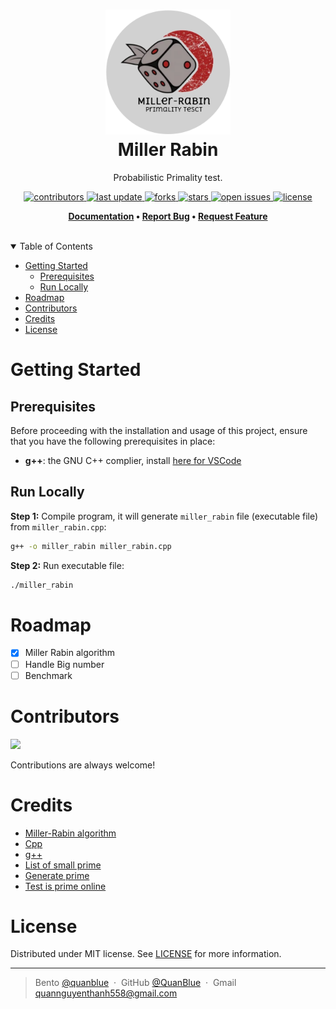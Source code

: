 <h1 align="center">
  <img src="assets/miller-rabin-logo.png" alt="icon" width="200"></img>
  <br>
  <b>Miller Rabin</b>
</h1>

<p align="center">Probabilistic Primality test.</p>

<!-- Badges -->
<p align="center">
  <a href="https://github.com/QuanBlue/miller-rabin/graphs/contributors">
    <img src="https://img.shields.io/github/contributors/QuanBlue/miller-rabin" alt="contributors" />
  </a>
  <a href="">
    <img src="https://img.shields.io/github/last-commit/QuanBlue/miller-rabin" alt="last update" />
  </a>
  <a href="https://github.com/QuanBlue/miller-rabin/network/members">
    <img src="https://img.shields.io/github/forks/QuanBlue/miller-rabin" alt="forks" />
  </a>
  <a href="https://github.com/QuanBlue/miller-rabin/stargazers">
    <img src="https://img.shields.io/github/stars/QuanBlue/miller-rabin" alt="stars" />
  </a>
  <a href="https://github.com/QuanBlue/miller-rabin/issues/">
    <img src="https://img.shields.io/github/issues/QuanBlue/miller-rabin" alt="open issues" />
  </a>
  <a href="https://github.com/QuanBlue/miller-rabin/blob/main/LICENSE">
    <img src="https://img.shields.io/github/license/QuanBlue/miller-rabin.svg" alt="license" />
  </a>
</p>

<p align="center">
  <b>
    <a href="https://github.com/QuanBlue/miller-rabin">Documentation</a> •
    <a href="https://github.com/QuanBlue/miller-rabin/issues/">Report Bug</a> •
    <a href="https://github.com/QuanBlue/miller-rabin/issues/">Request Feature</a>
  </b>
</p>

<br />

<details open>
<summary>Table of Contents</summary>

- [Getting Started](#getting-started)
  - [Prerequisites](#prerequisites)
  - [Run Locally](#run-locally)
- [Roadmap](#roadmap)
- [Contributors](#contributors)
- [Credits](#credits)
- [License](#license)

# Getting Started

## Prerequisites

Before proceeding with the installation and usage of this project, ensure that you have the following prerequisites in place:

-  **g++**: the GNU C++ complier, install [here for VSCode](https://code.visualstudio.com/docs/cpp/config-mingw)

## Run Locally

**Step 1:** Compile program, it will generate `miller_rabin` file (executable file) from `miller_rabin.cpp`:

```bash
g++ -o miller_rabin miller_rabin.cpp
```

**Step 2:** Run executable file:

```bash
./miller_rabin
```

# Roadmap

-  [x] Miller Rabin algorithm
-  [ ] Handle Big number
-  [ ] Benchmark

# Contributors

<a href="https://github.com/QuanBlue/miller-rabin/graphs/contributors">
  <img src="https://contrib.rocks/image?repo=QuanBlue/miller-rabin" />
</a>

Contributions are always welcome!

# Credits

-  [Miller-Rabin algorithm](https://en.wikipedia.org/wiki/Miller%E2%80%93Rabin_primality_test)
-  [Cpp](https://www.cplusplus.com/)
-  [g++](https://gcc.gnu.org/)
-  [List of small prime](https://t5k.org/lists/small/)
-  [Generate prime](https://bigprimes.org/)
-  [Test is prime online](https://www.dcode.fr/primality-test)

# License

Distributed under MIT license. See
[LICENSE](./LICENSE) for more
information.

---

> Bento [@quanblue](https://bento.me/quanblue) &nbsp;&middot;&nbsp;
> GitHub [@QuanBlue](https://github.com/QuanBlue) &nbsp;&middot;&nbsp; Gmail quannguyenthanh558@gmail.com
